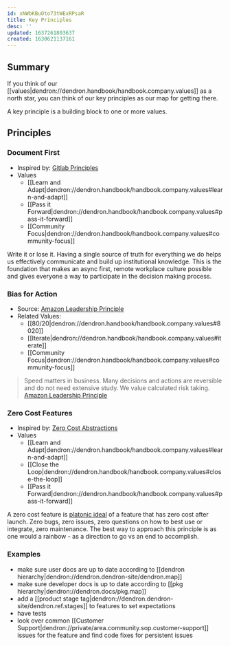 ```yaml
---
id: xNWbKBuOto73tWExRPsaR
title: Key Principles
desc: ''
updated: 1637261803637
created: 1630621137161
---
```


## Summary

If you think of our [[values|dendron://dendron.handbook/handbook.company.values]] as a north star, you can think of our key principles as our map for getting there. 

A key principle is a building block to one or more values. 

## Principles

### Document First
- Inspired by: [Gitlab Principles](https://about.gitlab.com/company/culture/all-remote/handbook-first-documentation/)
- Values
    * [[Learn and Adapt|dendron://dendron.handbook/handbook.company.values#learn-and-adapt]]
    * [[Pass it Forward|dendron://dendron.handbook/handbook.company.values#pass-it-forward]]
    * [[Community Focus|dendron://dendron.handbook/handbook.company.values#community-focus]]

Write it or lose it. Having a single source of truth for everything we do helps us effectively communicate and build up institutional knowledge. This is the foundation that makes an async first, remote workplace culture possible and gives everyone a way to participate in the decision making process.


<!-- #### No One Offs

There are some things that we will do exactly once. For everything else, we will make sure to document things so that others can build off our work. -->

<!-- #### Dive Deep

> Leaders operate at all levels, stay connected to the details, audit frequently, and are skeptical when metrics and anecdote differ. No task is beneath them. - [Amazon Leadership Principle](https://www.amazon.jobs/en/principles)

#### Earning Trust

We act and follow through on things that demonstrates trust. This includes little things like showing up for meetings ahead of time to big things like honoring the commitments we make - whether that be from a chat dialogue or an official announcement. -->

<!-- ### Deliver Results
- Source: [Amazon Leadership Principle](https://www.amazon.jobs/en/principles)
- Related Values:
    * [[80/20|dendron://dendron.handbook/handbook.company.values#8020]]
    - [[Iterate|dendron://dendron.handbook/handbook.company.values#iterate]]
    * [[Community Focus|dendron://dendron.handbook/handbook.company.values#community-focus]]

> Leaders focus on the key inputs for their business and deliver them with the right quality and in a timely fashion. Despite setbacks, they rise to the occasion and never settle.  
> [Amazon Leadership Principle](https://www.amazon.jobs/en/principles) -->

### Bias for Action
- Source: [Amazon Leadership Principle](https://www.amazon.jobs/en/principles)
- Related Values:
    * [[80/20|dendron://dendron.handbook/handbook.company.values#8020]]
    - [[Iterate|dendron://dendron.handbook/handbook.company.values#iterate]]
    * [[Community Focus|dendron://dendron.handbook/handbook.company.values#community-focus]]

> Speed matters in business. Many decisions and actions are reversible and do not need extensive study. We value calculated risk taking. 
> [Amazon Leadership Principle](https://www.amazon.jobs/en/principles)

### Zero Cost Features
- Inspired by: [Zero Cost Abstractions](https://doc.rust-lang.org/beta/embedded-book/static-guarantees/zero-cost-abstractions.html)
- Values
    * [[Learn and Adapt|dendron://dendron.handbook/handbook.company.values#learn-and-adapt]]
    * [[Close the Loop|dendron://dendron.handbook/handbook.company.values#close-the-loop]]
    * [[Pass it Forward|dendron://dendron.handbook/handbook.company.values#pass-it-forward]]

A zero cost feature is [platonic ideal](https://en.wikipedia.org/wiki/Platonic_idealism) of a feature that has zero cost after launch. Zero bugs, zero issues, zero questions on how to best use or integrate, zero maintenance. 
The best way to approach this principle is as one would a rainbow - as a direction to go vs an end to accomplish.

### Examples
- make sure user docs are up to date according to [[dendron hierarchy|dendron://dendron.dendron-site/dendron.map]]
- make sure developer docs is up to date according to [[pkg hierarchy|dendron://dendron.docs/pkg.map]]
- add a [[product stage tag|dendron://dendron.dendron-site/dendron.ref.stages]] to features to set expectations
- have tests
- look over common [[Customer Support|dendron://private/area.community.sop.customer-support]] issues for the feature and find code fixes for persistent issues


<!-- 
* [[Learn and Adapt|dendron://dendron.handbook/handbook.company.values#learn-and-adapt]]
* [[80/20|dendron://dendron.handbook/handbook.company.values#8020]]
* [[Iterate|dendron://dendron.handbook/handbook.company.values#iterate]]
* [[Close the Loop|dendron://dendron.handbook/handbook.company.values#close-the-loop]]
* [[Community Focus|dendron://dendron.handbook/handbook.company.values#community-focus]]
* [[Pass it Forward|dendron://dendron.handbook/handbook.company.values#pass-it-forward]]
* [[Keep no False Idols|dendron://dendron.handbook/handbook.company.values#keep-no-false-idols]] 
-->
